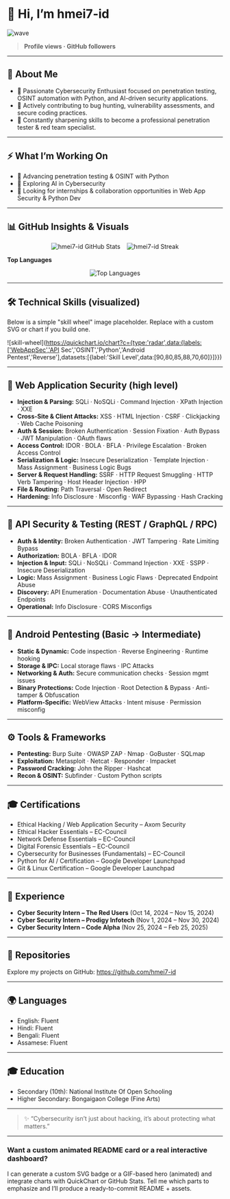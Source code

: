 # 👋 Hi, I’m **hmei7-id**

![wave](https://media.giphy.com/media/3oEjI6SIIHBdRxXI40/giphy.gif)

> **Profile views · GitHub followers**

---

## 🚀 About Me
- 🔹 Passionate Cybersecurity Enthusiast focused on penetration testing, OSINT automation with Python, and AI-driven security applications.  
- 🔹 Actively contributing to bug hunting, vulnerability assessments, and secure coding practices.  
- 🔹 Constantly sharpening skills to become a professional penetration tester & red team specialist.

---

## ⚡ What I’m Working On
- 🌱 Advancing penetration testing & OSINT with Python  
- 🤖 Exploring AI in Cybersecurity  
- 🔭 Looking for internships & collaboration opportunities in Web App Security & Python Dev

---

## 📊 GitHub Insights & Visuals

<!-- GitHub stats -->
<p align="center">
  <img src="https://github-readme-stats.vercel.app/api?username=hmei7-id&show_icons=true&theme=dark&count_private=true" alt="hmei7-id GitHub Stats" />
  &nbsp;&nbsp;
  <img src="https://github-readme-streak-stats.herokuapp.com/?user=hmei7-id&theme=dark" alt="hmei7-id Streak" />
</p>

**Top Languages**  
<p align="center">
  <img src="https://github-readme-stats.vercel.app/api/top-langs/?username=hmei7-id&layout=compact&theme=dark" alt="Top Languages" />
</p>

---

## 🛠️ Technical Skills (visualized)
Below is a simple "skill wheel" image placeholder. Replace with a custom SVG or chart if you build one.

![skill-wheel](https://quickchart.io/chart?c={type:'radar',data:{labels:['WebAppSec','API Sec','OSINT','Python','Android Pentest','Reverse'],datasets:[{label:'Skill Level',data:[90,80,85,88,70,60]}]}})

---

## 🔐 Web Application Security (high level)
- **Injection & Parsing:** SQLi · NoSQLi · Command Injection · XPath Injection · XXE  
- **Cross-Site & Client Attacks:** XSS · HTML Injection · CSRF · Clickjacking · Web Cache Poisoning  
- **Auth & Session:** Broken Authentication · Session Fixation · Auth Bypass · JWT Manipulation · OAuth flaws  
- **Access Control:** IDOR · BOLA · BFLA · Privilege Escalation · Broken Access Control  
- **Serialization & Logic:** Insecure Deserialization · Template Injection · Mass Assignment · Business Logic Bugs  
- **Server & Request Handling:** SSRF · HTTP Request Smuggling · HTTP Verb Tampering · Host Header Injection · HPP  
- **File & Routing:** Path Traversal · Open Redirect  
- **Hardening:** Info Disclosure · Misconfig · WAF Bypassing · Hash Cracking

---

## 📡 API Security & Testing (REST / GraphQL / RPC)
- **Auth & Identity:** Broken Authentication · JWT Tampering · Rate Limiting Bypass  
- **Authorization:** BOLA · BFLA · IDOR  
- **Injection & Input:** SQLi · NoSQLi · Command Injection · XXE · SSPP · Insecure Deserialization  
- **Logic:** Mass Assignment · Business Logic Flaws · Deprecated Endpoint Abuse  
- **Discovery:** API Enumeration · Documentation Abuse · Unauthenticated Endpoints  
- **Operational:** Info Disclosure · CORS Misconfigs

---

## 🤖 Android Pentesting (Basic → Intermediate)
- **Static & Dynamic:** Code inspection · Reverse Engineering · Runtime hooking  
- **Storage & IPC:** Local storage flaws · IPC Attacks  
- **Networking & Auth:** Secure communication checks · Session mgmt issues  
- **Binary Protections:** Code Injection · Root Detection & Bypass · Anti-tamper & Obfuscation  
- **Platform-Specific:** WebView Attacks · Intent misuse · Permission misconfig

---

## ⚙️ Tools & Frameworks
- **Pentesting:** Burp Suite · OWASP ZAP · Nmap · GoBuster · SQLmap  
- **Exploitation:** Metasploit · Netcat · Responder · Impacket  
- **Password Cracking:** John the Ripper · Hashcat  
- **Recon & OSINT:** Subfinder · Custom Python scripts

---

## 🎓 Certifications
- Ethical Hacking / Web Application Security – Axom Security  
- Ethical Hacker Essentials – EC-Council  
- Network Defense Essentials – EC-Council  
- Digital Forensic Essentials – EC-Council  
- Cybersecurity for Businesses (Fundamentals) – EC-Council  
- Python for AI / Certification – Google Developer Launchpad  
- Git & Linux Certification – Google Developer Launchpad

---

## 💼 Experience
- **Cyber Security Intern – The Red Users** (Oct 14, 2024 – Nov 15, 2024)  
- **Cyber Security Intern – Prodigy Infotech** (Nov 1, 2024 – Nov 30, 2024)  
- **Cyber Security Intern – Code Alpha** (Nov 25, 2024 – Feb 25, 2025)

---

## 🔗 Repositories
Explore my projects on GitHub: https://github.com/hmei7-id

---

## 🌍 Languages
- English: Fluent  
- Hindi: Fluent  
- Bengali: Fluent  
- Assamese: Fluent

---

## 🎓 Education
- Secondary (10th): National Institute Of Open Schooling  
- Higher Secondary: Bongaigaon College (Fine Arts)

---

> ✨ “Cybersecurity isn’t just about hacking, it’s about protecting what matters.”

---

### Want a custom animated README card or a real interactive dashboard?
I can generate a custom SVG badge or a GIF-based hero (animated) and integrate charts with QuickChart or GitHub Stats. Tell me which parts to emphasize and I’ll produce a ready-to-commit README + assets.
